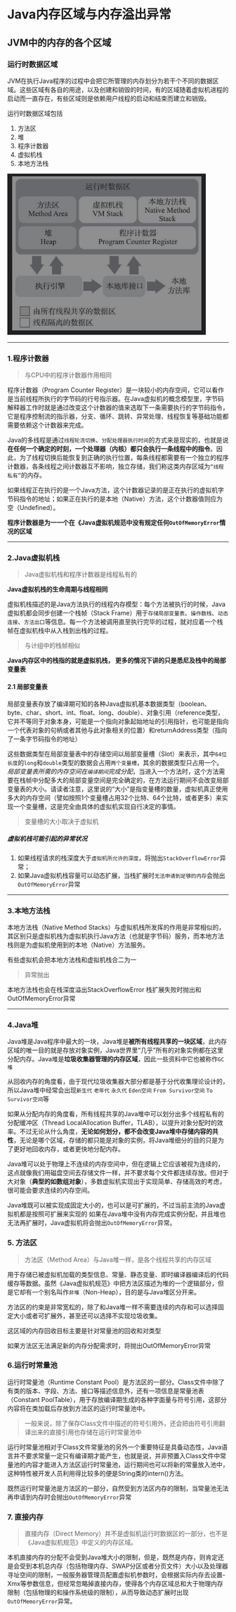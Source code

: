 # Java内存区域与内存溢出异常

## JVM中的内存的各个区域

### 运行时数据区域

JVM在执行Java程序的过程中会把它所管理的内存划分为若干个不同的数据区域。这些区域有各自的用途，以及创建和销毁的时间，有的区域随着虚拟机进程的启动而一直存在，有些区域则是依赖用户线程的启动和结束而建立和销毁。

运行时数据区域包括

1. 方法区
2. 堆
3. 程序计数器
4. 虚拟机栈
5. 本地方法栈

![ava](img/1-1.png)

------

### 1.程序计数器

> 与CPU中的程序计数器作用相同

程序计数器（Program Counter Register）是一块较小的内存空间，它可以看作是当前线程所执行的字节码的行号指示器。在Java虚拟机的概念模型里，字节码解释器工作时就是通过改变这个计数器的值来选取下一条需要执行的字节码指令，它是程序控制流的指示器，分支、循环、跳转、异常处理、线程恢复等基础功能都需要依赖这个计数器来完成。

Java的多线程是通过`线程轮流切换`、`分配处理器执行时间`的方式来是现实的，也就是说**在任何一个确定的时刻，一个处理器（内核）都只会执行一条线程中的指令**。因此，为了线程切换后能恢复到正确的执行位置，每条线程都需要有一个独立的程序计数器，各条线程之间计数器互不影响，独立存储，我们称这类内存区域为`“线程私有”`的内存。

如果线程正在执行的是一个Java方法，这个计数器记录的是正在执行的虚拟机字节码指令的地址；如果正在执行的是本地（Native）方法，这个计数器值则应为空（Undefined）。

**程序计数器是为一一个在《Java虚拟机规范中没有规定任何`OutOfMemoryError`情况的区域**

------

### 2.Java虚拟机栈

> Java虚拟机栈和程序计数器是线程私有的

**Java虚拟机栈的生命周期与线程相同**

虚拟机栈描述的是Java方法执行的线程内存模型：每个方法被执行的时候，Java虚拟机都会同步创建一个栈帧（Stack Frame）用于`存储局部变量表`、`操作数栈`、`动态连接`、`方法出口`等信息。每一个方法被调用直至执行完毕的过程，就对应着一个栈帧在虚拟机栈中从入栈到出栈的过程。

> 与计组中的栈帧相似

**Java内存区中的栈指的就是虚拟机栈， 更多的情况下讲的只是悉尼及栈中的局部变量表**

#### 2.1 局部变量表

局部变量表存放了编译期可知的各种Java虚拟机基本数据类型（boolean、byte、char、short、int、float、long、double）、对象引用（reference类型，它并不等同于对象本身，可能是一个指向对象起始地址的引用指针，也可能是指向一个代表对象的句柄或者其他与此对象相关的位置）和returnAddress类型（指向了一条字节码指令的地址）

这些数据类型在局部变量表中的存储空间以局部变量槽（Slot）来表示，其中`64位长度`的`long`和`double`类型的数据会占用`两个变量槽`，其余的数据类型只占用一个。*局部变量表所需的内存空间在`编译期间`完成分配*，当进入一个方法时，这个方法需要在栈帧中分配多大的局部变量空间是完全确定的，在方法运行期间不会改变局部变量表的大小。请读者注意，这里说的“大小”是指变量槽的数量，虚拟机真正使用多大的内存空间（譬如按照1个变量槽占用32个比特、64个比特，或者更多）来实现一个变量槽，这是完全由具体的虚拟机实现自行决定的事情。

> 变量槽的大小取决于虚拟机

##### 虚拟机栈可能引起的异常状况

1. 如果线程请求的栈深度大于`虚拟机所允许的深度`，将抛出`StackOverflowError`异常；
2. 如果Java虚拟机栈容量可以动态扩展，当栈扩展时`无法申请到足够的内存`会抛出`OutOfMemoryError`异常

------

### 3.本地方法栈

本地方法栈（Native Method Stacks）与虚拟机栈所发挥的作用是非常相似的，其区别只是虚拟机栈为虚拟机执行Java方法（也就是字节码）服务，而本地方法栈则是为虚拟机使用到的本地（Native）方法服务。

有些虚拟机会把本地方法栈和虚拟机栈合二为一

> 异常抛出

本地方法栈也会在栈深度溢出StackOverflowError
栈扩展失败时抛出和OutOfMemoryError异常

------

### 4.Java堆

Java堆是Java程序中最大的一块，Java堆是**被所有线程共享的一块区域**，此内存区域的唯一目的就是存放对象实例，Java世界里“几乎”所有的对象实例都在这里分配内存。Java堆是**垃圾收集器管理的内存区域**，因此一些资料中它也被称作`GC堆`

从回收内存的角度看，由于现代垃圾收集器大部分都是基于分代收集理论设计的，所以Java堆中经常会出现`新生代` `老年代` `永久代` `Eden空间` `From Survivor空间` `To Survivor空间`等

如果从分配内存的角度看，所有线程共享的Java堆中可以划分出多个线程私有的分配缓冲区（Thread LocalAllocation Buffer，TLAB），以提升对象分配时的效率。不过无论从什么角度，**无论如何划分，都不会改变Java堆中存储内容的共性**，无论是哪个区域，存储的都只能是对象的实例，将Java堆细分的目的只是为了更好地回收内存，或者更快地分配内存。

Java堆可以处于物理上不连续的内存空间中，但在逻辑上它应该被视为连续的，这点就像我们用磁盘空间去存储文件一样，并不要求每个文件都连续存放。但对于大对象（**典型的如数组对象**），多数虚拟机实现出于实现简单、存储高效的考虑，很可能会要求连续的内存空间。

Java堆既可以被实现成固定大小的，也可以是可扩展的，不过当前主流的Java虚拟机都是按照可扩展来实现的
如果在Java堆中没有内存完成实例分配，并且堆也无法再扩展时，Java虚拟机将会抛出`OutOfMemoryError`异常。

### 5. 方法区

> 方法区（Method Area）与Java堆一样，是各个线程共享的内存区域

用于存储已被虚拟机加载的类型信息、常量、静态变量、即时编译器编译后的代码缓存等数据。虽然《Java虚拟机规范》中把方法区描述为堆的一个逻辑部分，但是它却有一个别名叫作`非堆`（Non-Heap），目的是与Java堆区分开来。

方法区的约束是非常宽松的，除了和Java堆一样不需要连续的内存和可以选择固定大小或者可扩展外，甚至还可以选择不实现垃圾收集。

这区域的内存回收目标主要是针对常量池的回收和对类型

如果方法区无法满足新的内存分配需求时，将抛出OutOfMemoryError异常

### 6.运行时常量池

运行时常量池（Runtime Constant Pool）是方法区的一部分。Class文件中除了有类的版本、字段、方法、接口等描述信息外，还有一项信息是常量池表（Constant PoolTable），用于存放编译期生成的各种字面量与符号引用，这部分内容将在类加载后存放到方法区的运行时常量池中。

> 一般来说，除了保存Class文件中描述的符号引用外，还会把由符号引用翻译出来的直接引用也存储在运行时常量池中

运行时常量池相对于Class文件常量池的另外一个重要特征是具备动态性，Java语言并不要求常量一定只有编译期才能产生，也就是说，并非预置入Class文件中常量池的内容才能进入方法区运行时常量池，运行期间也可以将新的常量放入池中，这种特性被开发人员利用得比较多的便是String类的intern()方法。

既然运行时常量池是方法区的一部分，自然受到方法区内存的限制，当常量池无法再申请到内存时会抛出`OutOfMemoryError`异常

### 7. 直接内存

> 直接内存（Direct Memory）并不是虚拟机运行时数据区的一部分，也不是《Java虚拟机规范》中定义的内存区域。

本机直接内存的分配不会受到Java堆大小的限制，但是，既然是内存，则肯定还是会受到本机总内存（包括物理内存、SWAP分区或者分页文件）大小以及处理器寻址空间的限制，一般服务器管理员配置虚拟机参数时，会根据实际内存去设置-Xmx等参数信息，但经常忽略掉直接内存，使得各个内存区域总和大于物理内存限制（包括物理的和操作系统级的限制），从而导致动态扩展时出现`OutOfMemoryError`异常。
